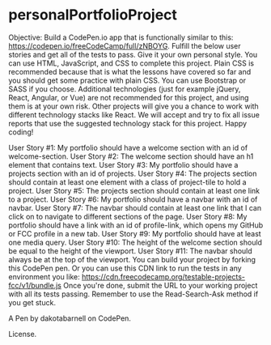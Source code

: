 # personalPortfolioProject

Objective: Build a CodePen.io app that is functionally similar to this: https://codepen.io/freeCodeCamp/full/zNBOYG. 
Fulfill the below user stories and get all of the tests to pass. 
Give it your own personal style. 
You can use HTML, JavaScript, and CSS to complete this project. 
Plain CSS is recommended because that is what the lessons have covered so far and you should get some practice with plain CSS. 
You can use Bootstrap or SASS if you choose. 
Additional technologies (just for example jQuery, React, Angular, or Vue) are not recommended for this project, 
   and using them is at your own risk. 
Other projects will give you a chance to work with different technology stacks like React. 
We will accept and try to fix all issue reports that use the suggested technology stack for this project. 
Happy coding! 

User Story #1: My portfolio should have a welcome section with an id of welcome-section. 
User Story #2: The welcome section should have an h1 element that contains text. 
User Story #3: My portfolio should have a projects section with an id of projects. 
User Story #4: The projects section should contain at least one element with a class of project-tile to hold a project. 
User Story #5: The projects section should contain at least one link to a project. 
User Story #6: My portfolio should have a navbar with an id of navbar. 
User Story #7: The navbar should contain at least one link that I can click on to navigate to different sections of the page. 
User Story #8: My portfolio should have a link with an id of profile-link, which opens my GitHub or FCC profile in a new tab. 
User Story #9: My portfolio should have at least one media query. 
User Story #10: The height of the welcome section should be equal to the height of the viewport. 
User Story #11: The navbar should always be at the top of the viewport. 
  You can build your project by forking this CodePen pen. 
  Or you can use this CDN link to run the tests in any environment you like: https://cdn.freecodecamp.org/testable-projects-fcc/v1/bundle.js 
  Once you're done, submit the URL to your working project with all its tests passing. 
  Remember to use the Read-Search-Ask method if you get stuck.

A Pen by dakotabarnell on CodePen.

License.
